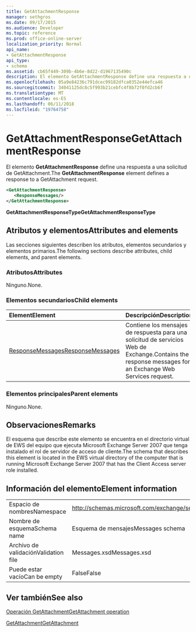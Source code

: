 ```yaml
---
title: GetAttachmentResponse
manager: sethgros
ms.date: 09/17/2015
ms.audience: Developer
ms.topic: reference
ms.prod: office-online-server
localization_priority: Normal
api_name:
- GetAttachmentResponse
api_type:
- schema
ms.assetid: cb65f449-309b-4b6e-8d22-d1967135490c
description: El elemento GetAttachmentResponse define una respuesta a una solicitud de GetAttachment.
ms.openlocfilehash: 05a9e84236c791dcec99182dfca0352e44efca46
ms.sourcegitcommit: 34041125dc8c5f993b21cebfc4f8b72f0fd2cb6f
ms.translationtype: MT
ms.contentlocale: es-ES
ms.lasthandoff: 06/11/2018
ms.locfileid: "19764758"
---
```

# <a name="getattachmentresponse"></a><span data-ttu-id="25484-103">GetAttachmentResponse</span><span class="sxs-lookup"><span data-stu-id="25484-103">GetAttachmentResponse</span></span>

<span data-ttu-id="25484-104">El elemento **GetAttachmentResponse** define una respuesta a una solicitud de GetAttachment.</span><span class="sxs-lookup"><span data-stu-id="25484-104">The **GetAttachmentResponse** element defines a response to a GetAttachment request.</span></span> 
  
```xml
<GetAttachmentResponse>
   <ResponseMessages/>
</GetAttachmentResponse>
```

 <span data-ttu-id="25484-105">**GetAttachmentResponseType**</span><span class="sxs-lookup"><span data-stu-id="25484-105">**GetAttachmentResponseType**</span></span>
## <a name="attributes-and-elements"></a><span data-ttu-id="25484-106">Atributos y elementos</span><span class="sxs-lookup"><span data-stu-id="25484-106">Attributes and elements</span></span>

<span data-ttu-id="25484-107">Las secciones siguientes describen los atributos, elementos secundarios y elementos primarios.</span><span class="sxs-lookup"><span data-stu-id="25484-107">The following sections describe attributes, child elements, and parent elements.</span></span>
  
### <a name="attributes"></a><span data-ttu-id="25484-108">Atributos</span><span class="sxs-lookup"><span data-stu-id="25484-108">Attributes</span></span>

<span data-ttu-id="25484-109">Ninguno.</span><span class="sxs-lookup"><span data-stu-id="25484-109">None.</span></span>
  
### <a name="child-elements"></a><span data-ttu-id="25484-110">Elementos secundarios</span><span class="sxs-lookup"><span data-stu-id="25484-110">Child elements</span></span>

|<span data-ttu-id="25484-111">**Element**</span><span class="sxs-lookup"><span data-stu-id="25484-111">**Element**</span></span>|<span data-ttu-id="25484-112">**Descripción**</span><span class="sxs-lookup"><span data-stu-id="25484-112">**Description**</span></span>|
|:-----|:-----|
|[<span data-ttu-id="25484-113">ResponseMessages</span><span class="sxs-lookup"><span data-stu-id="25484-113">ResponseMessages</span></span>](responsemessages.md) <br/> |<span data-ttu-id="25484-114">Contiene los mensajes de respuesta para una solicitud de servicios Web de Exchange.</span><span class="sxs-lookup"><span data-stu-id="25484-114">Contains the response messages for an Exchange Web Services request.</span></span>  <br/> |
   
### <a name="parent-elements"></a><span data-ttu-id="25484-115">Elementos principales</span><span class="sxs-lookup"><span data-stu-id="25484-115">Parent elements</span></span>

<span data-ttu-id="25484-116">Ninguno.</span><span class="sxs-lookup"><span data-stu-id="25484-116">None.</span></span>
  
## <a name="remarks"></a><span data-ttu-id="25484-117">Observaciones</span><span class="sxs-lookup"><span data-stu-id="25484-117">Remarks</span></span>

<span data-ttu-id="25484-118">El esquema que describe este elemento se encuentra en el directorio virtual de EWS del equipo que ejecuta Microsoft Exchange Server 2007 que tenga instalado el rol de servidor de acceso de cliente.</span><span class="sxs-lookup"><span data-stu-id="25484-118">The schema that describes this element is located in the EWS virtual directory of the computer that is running Microsoft Exchange Server 2007 that has the Client Access server role installed.</span></span>
  
## <a name="element-information"></a><span data-ttu-id="25484-119">Información del elemento</span><span class="sxs-lookup"><span data-stu-id="25484-119">Element information</span></span>

|||
|:-----|:-----|
|<span data-ttu-id="25484-120">Espacio de nombres</span><span class="sxs-lookup"><span data-stu-id="25484-120">Namespace</span></span>  <br/> |http://schemas.microsoft.com/exchange/services/2006/messages  <br/> |
|<span data-ttu-id="25484-121">Nombre de esquema</span><span class="sxs-lookup"><span data-stu-id="25484-121">Schema name</span></span>  <br/> |<span data-ttu-id="25484-122">Esquema de mensajes</span><span class="sxs-lookup"><span data-stu-id="25484-122">Messages schema</span></span>  <br/> |
|<span data-ttu-id="25484-123">Archivo de validación</span><span class="sxs-lookup"><span data-stu-id="25484-123">Validation file</span></span>  <br/> |<span data-ttu-id="25484-124">Messages.xsd</span><span class="sxs-lookup"><span data-stu-id="25484-124">Messages.xsd</span></span>  <br/> |
|<span data-ttu-id="25484-125">Puede estar vacío</span><span class="sxs-lookup"><span data-stu-id="25484-125">Can be empty</span></span>  <br/> |<span data-ttu-id="25484-126">False</span><span class="sxs-lookup"><span data-stu-id="25484-126">False</span></span>  <br/> |
   
## <a name="see-also"></a><span data-ttu-id="25484-127">Ver también</span><span class="sxs-lookup"><span data-stu-id="25484-127">See also</span></span>



[<span data-ttu-id="25484-128">Operación GetAttachment</span><span class="sxs-lookup"><span data-stu-id="25484-128">GetAttachment operation</span></span>](getattachment-operation.md)
  
[<span data-ttu-id="25484-129">GetAttachment</span><span class="sxs-lookup"><span data-stu-id="25484-129">GetAttachment</span></span>](getattachment.md)

